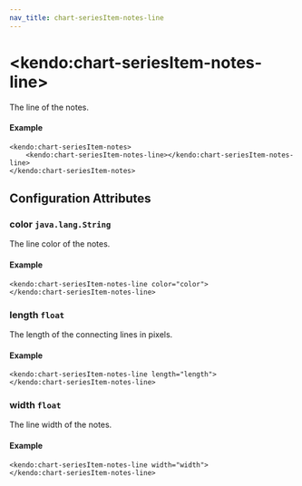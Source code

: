 ```yaml
---
nav_title: chart-seriesItem-notes-line
---
```


# \<kendo:chart-seriesItem-notes-line\>

The line of the notes.

#### Example
    <kendo:chart-seriesItem-notes>
        <kendo:chart-seriesItem-notes-line></kendo:chart-seriesItem-notes-line>
    </kendo:chart-seriesItem-notes>

## Configuration Attributes

### color `java.lang.String`

The line color of the notes.

#### Example
    <kendo:chart-seriesItem-notes-line color="color">
    </kendo:chart-seriesItem-notes-line>

### length `float`

The length of the connecting lines in pixels.

#### Example
    <kendo:chart-seriesItem-notes-line length="length">
    </kendo:chart-seriesItem-notes-line>

### width `float`

The line width of the notes.

#### Example
    <kendo:chart-seriesItem-notes-line width="width">
    </kendo:chart-seriesItem-notes-line>

